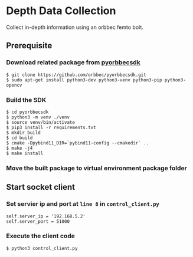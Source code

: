# Depth Data Collection

Collect in-depth information using an orbbec femto bolt.

## Prerequisite
### Download related package from [pyorbbecsdk](https://github.com/orbbec/pyorbbecsdk)
```shell!
$ git clone https://github.com/orbbec/pyorbbecsdk.git
$ sudo apt-get install python3-dev python3-venv python3-pip python3-opencv
```
### Build the SDK
```shell!
$ cd pyorbbecsdk
$ python3 -m venv ./venv
$ source venv/bin/activate
$ pip3 install -r requirements.txt
$ mkdir build
$ cd build
$ cmake -Dpybind11_DIR=`pybind11-config --cmakedir` ..
$ make -j4
$ make install
```
### Move the built package to virtual environment package folder

## Start socket client
### Set servier ip and port at `line 8` in `control_client.py`
```python=12
self.server_ip = '192.168.5.2'
self.server_port = 51000
```
### Execute the client code
```shell!
$ python3 control_client.py
```